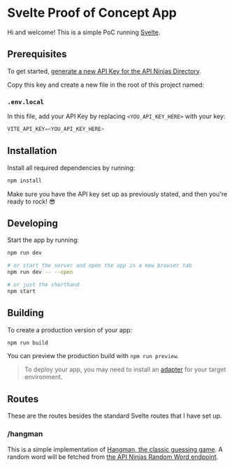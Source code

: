 # Svelte Proof of Concept App

Hi and welcome! This is a simple PoC running [Svelte](https://svelte.dev/).

## Prerequisites

To get started, [generate a new API Key for the API Ninjas Directory](https://api-ninjas.com/profile).

Copy this key and create a new file in the root of this project named:

### `.env.local`

In this file, add your API Key by replacing `<YOU_API_KEY_HERE>` with your key:

```js
VITE_API_KEY=<YOU_API_KEY_HERE>
```

## Installation

Install all required dependencies by running:

```bash
npm install
```

Make sure you have the API key set up as previously stated, and then you're ready to rock! 😎

## Developing

Start the app by running:

```bash
npm run dev

# or start the server and open the app in a new browser tab
npm run dev -- --open

# or just the shorthand
npm start
```

## Building

To create a production version of your app:

```bash
npm run build
```

You can preview the production build with `npm run preview`.

> To deploy your app, you may need to install an [adapter](https://kit.svelte.dev/docs/adapters) for your target environment.

## Routes

These are the routes besides the standard Svelte routes that I have set up.

### /hangman

This is a simple implementation of [Hangman, the classic guessing game](<https://en.wikipedia.org/wiki/Hangman_(game)>). A random word will be fetched from [the API Ninjas Random Word endpoint](https://api-ninjas.com/api/randomword).
